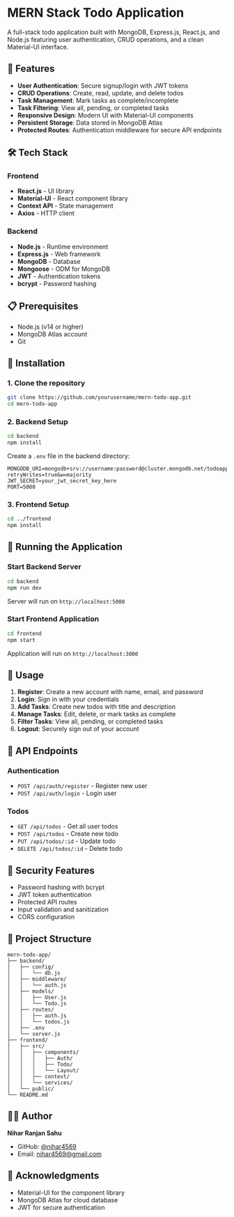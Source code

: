 # MERN Stack Todo Application

A full-stack todo application built with MongoDB, Express.js, React.js, and Node.js featuring user authentication, CRUD operations, and a clean Material-UI interface.

## 🚀 Features

- **User Authentication**: Secure signup/login with JWT tokens
- **CRUD Operations**: Create, read, update, and delete todos
- **Task Management**: Mark tasks as complete/incomplete
- **Task Filtering**: View all, pending, or completed tasks
- **Responsive Design**: Modern UI with Material-UI components
- **Persistent Storage**: Data stored in MongoDB Atlas
- **Protected Routes**: Authentication middleware for secure API endpoints

## 🛠️ Tech Stack

### Frontend
- **React.js** - UI library
- **Material-UI** - React component library
- **Context API** - State management
- **Axios** - HTTP client

### Backend
- **Node.js** - Runtime environment
- **Express.js** - Web framework
- **MongoDB** - Database
- **Mongoose** - ODM for MongoDB
- **JWT** - Authentication tokens
- **bcrypt** - Password hashing

## 📋 Prerequisites

- Node.js (v14 or higher)
- MongoDB Atlas account
- Git

## 🔧 Installation

### 1. Clone the repository
```bash
git clone https://github.com/yourusername/mern-todo-app.git
cd mern-todo-app
```

### 2. Backend Setup
```bash
cd backend
npm install
```

Create a `.env` file in the backend directory:
```env
MONGODB_URI=mongodb+srv://username:password@cluster.mongodb.net/todoapp?retryWrites=true&w=majority
JWT_SECRET=your_jwt_secret_key_here
PORT=5000
```

### 3. Frontend Setup
```bash
cd ../frontend
npm install
```

## 🚀 Running the Application

### Start Backend Server
```bash
cd backend
npm run dev
```
Server will run on `http://localhost:5000`

### Start Frontend Application
```bash
cd frontend
npm start
```
Application will run on `http://localhost:3000`

## 📱 Usage

1. **Register**: Create a new account with name, email, and password
2. **Login**: Sign in with your credentials
3. **Add Tasks**: Create new todos with title and description
4. **Manage Tasks**: Edit, delete, or mark tasks as complete
5. **Filter Tasks**: View all, pending, or completed tasks
6. **Logout**: Securely sign out of your account

## 🎯 API Endpoints

### Authentication
- `POST /api/auth/register` - Register new user
- `POST /api/auth/login` - Login user

### Todos
- `GET /api/todos` - Get all user todos
- `POST /api/todos` - Create new todo
- `PUT /api/todos/:id` - Update todo
- `DELETE /api/todos/:id` - Delete todo

## 🔐 Security Features

- Password hashing with bcrypt
- JWT token authentication
- Protected API routes
- Input validation and sanitization
- CORS configuration

## 📂 Project Structure

```
mern-todo-app/
├── backend/
│   ├── config/
│   │   └── db.js
│   ├── middleware/
│   │   └── auth.js
│   ├── models/
│   │   ├── User.js
│   │   └── Todo.js
│   ├── routes/
│   │   ├── auth.js
│   │   └── todos.js
│   ├── .env
│   └── server.js
├── frontend/
│   ├── src/
│   │   ├── components/
│   │   │   ├── Auth/
│   │   │   ├── Todo/
│   │   │   └── Layout/
│   │   ├── context/
│   │   └── services/
│   └── public/
└── README.md
```

## 👨‍💻 Author

**Nihar Ranjan Sahu**
- GitHub: [@nihar4569](https://github.com/nihar4569)
- Email: nihar4569@gmail.com
## 🙏 Acknowledgments

- Material-UI for the component library
- MongoDB Atlas for cloud database
- JWT for secure authentication